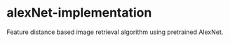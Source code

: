 # alexNet-implementation
Feature distance based image retrieval algorithm using pretrained AlexNet.
